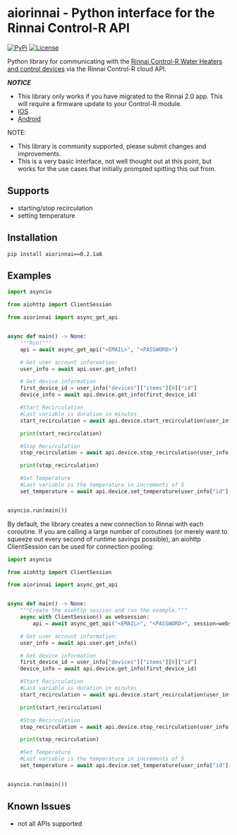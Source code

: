 # aiorinnai - Python interface for the Rinnai Control-R API

[![PyPi](https://img.shields.io/pypi/v/aiorinnai?style=for-the-badge)](https://pypi.org/project/aiorinnai)
[![License](https://img.shields.io/github/license/explosivo22/aio-rinnaicontrolr?style=for-the-badge)](https://opensource.org/licenses/Apache-2.0)

Python library for communicating with the [Rinnai Control-R Water Heaters and control devices](https://www.rinnai.us/tankless-water-heater/accessories/wifi) via the Rinnai Control-R cloud API.

***NOTICE***
* This library only works if you have migrated to the Rinnai 2.0 app.  This will require a firmware update to your Control-R module.
* [IOS](https://apps.apple.com/us/app/rinnai-control-r-2-0/id1180734911?app=itunes&ign-mpt=uo%3D4)
* [Android](https://play.google.com/store/apps/details?id=com.controlr)

NOTE:

* This library is community supported, please submit changes and improvements.
* This is a very basic interface, not well thought out at this point, but works for the use cases that initially prompted spitting this out from.

## Supports

- starting/stop recirculation
- setting temperature

## Installation

```
pip install aiorinnai==0.2.1a8
```

## Examples

```python
import asyncio

from aiohttp import ClientSession

from aiorinnai import async_get_api


async def main() -> None:
    """Run!"""
    api = await async_get_api("<EMAIL>", "<PASSWORD>")

    # Get user account information:
    user_info = await api.user.get_info()

    # Get device information
    first_device_id = user_info["devices"]["items"][0]["id"]
    device_info = await api.device.get_info(first_device_id)

    #Start Recirculation
    #Last variable is duration in minutes
    start_recirculation = await api.device.start_recirculation(user_info["id"], first_device_id, 5)

    print(start_recirculation)

    #Stop Recirculation
    stop_recirculation = await api.device.stop_recirculation(user_info["id"], first_device_id)

    print(stop_recirculation)

    #Set Temperature
    #Last variable is the temperature in increments of 5
    set_temperature = await api.device.set_temperature(user_info["id"], first_device_id, 130)


asyncio.run(main())

```
By default, the library creates a new connection to Rinnai with each coroutine. If you are calling a large number of coroutines (or merely want to squeeze out every second of runtime savings possible), an aiohttp ClientSession can be used for connection pooling:

```python
import asyncio

from aiohttp import ClientSession

from aiorinnai import async_get_api


async def main() -> None:
    """Create the aiohttp session and run the example."""
    async with ClientSession() as websession:
        api = await async_get_api("<EMAIL>", "<PASSWORD>", session=websession)

    # Get user account information:
    user_info = await api.user.get_info()

    # Get device information
    first_device_id = user_info["devices"]["items"][0]["id"]
    device_info = await api.device.get_info(first_device_id)

    #Start Recirculation
    #Last variable is duration in minutes
    start_recirculation = await api.device.start_recirculation(user_info["id"], first_device_id, 5)

    print(start_recirculation)

    #Stop Recirculation
    stop_recirculation = await api.device.stop_recirculation(user_info["id"], first_device_id)

    print(stop_recirculation)

    #Set Temperature
    #Last variable is the temperature in increments of 5
    set_temperature = await api.device.set_temperature(user_info["id"], first_device_id, 130)


asyncio.run(main())
```

## Known Issues

* not all APIs supported
